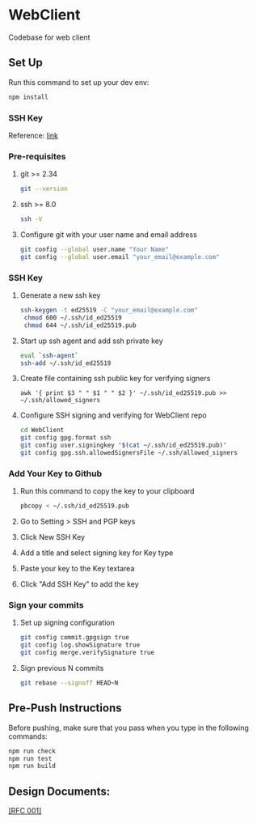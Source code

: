 # WebClient

Codebase for web client

## Set Up

Run this command to set up your dev env:

```sh
npm install
```

### SSH Key

Reference: [link](https://github.com/git-merge-workshops/simplify-signing-with-ssh)

### Pre-requisites

1. git >= 2.34

   ```sh
   git --version
   ```

2. ssh >= 8.0

   ```sh
   ssh -V
   ```

3. Configure git with your user name and email address

   ```sh
   git config --global user.name "Your Name"
   git config --global user.email "your_email@example.com"
   ```

### SSH Key

1. Generate a new ssh key

   ```sh
   ssh-keygen -t ed25519 -C "your_email@example.com"
   	chmod 600 ~/.ssh/id_ed25519
   	chmod 644 ~/.ssh/id_ed25519.pub
   ```

2. Start up ssh agent and add ssh private key

   ```sh
   eval `ssh-agent`
   ssh-add ~/.ssh/id_ed25519
   ```

3. Create file containing ssh public key for verifying signers

   ```ssh
   awk '{ print $3 " " $1 " " $2 }' ~/.ssh/id_ed25519.pub >> ~/.ssh/allowed_signers
   ```

4. Configure SSH signing and verifying for WebClient repo

   ```sh
   cd WebClient
   git config gpg.format ssh
   git config user.signingkey "$(cat ~/.ssh/id_ed25519.pub)"
   git config gpg.ssh.allowedSignersFile ~/.ssh/allowed_signers
   ```

### Add Your Key to Github

1. Run this command to copy the key to your clipboard

   ```sh
   pbcopy < ~/.ssh/id_ed25519.pub
   ```

2. Go to Setting > SSH and PGP keys
3. Click New SSH Key
4. Add a title and select signing key for Key type
5. Paste your key to the Key textarea
6. Click "Add SSH Key" to add the key

### Sign your commits

1. Set up signing configuration

   ```sh
   git config commit.gpgsign true
   git config log.showSignature true
   git config merge.verifySignature true
   ```

2. Sign previous N commits

   ```sh
   git rebase --signoff HEAD~N
   ```

## Pre-Push Instructions

Before pushing, make sure that you pass when you type in the following commands:

```sh
npm run check
npm run test
npm run build
```

## Design Documents:

[\[RFC 001\]](https://docs.google.com/document/d/1LMCIZxGV3gA6a_Nb2UF2tGQ7IeSA-fu13oAx9k4U6C4/edit?usp=sharing)
